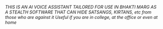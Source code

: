 *THIS IS AN AI VOICE ASSISTANT TAILORED FOR USE IN BHAKTI MARG AS A STEALTH SOFTWARE THAT CAN HIDE SATSANGS, KIRTANS, etc from those who are against it
Useful if you are in college, at the office or even at home*
